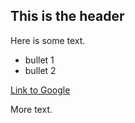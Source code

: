 ## This is the header

Here is some text.

  * bullet 1
  * bullet 2
  
[Link to Google](http://www.google.com)

More text.